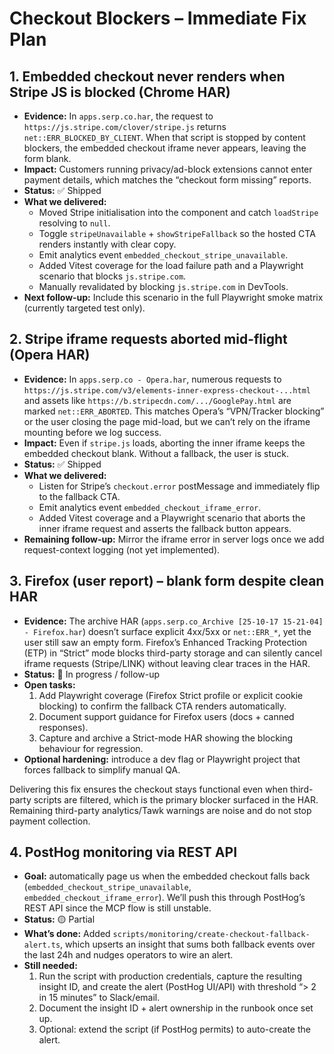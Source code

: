 # Checkout Blockers – Immediate Fix Plan

## 1. Embedded checkout never renders when Stripe JS is blocked (Chrome HAR)
- **Evidence:** In `apps.serp.co.har`, the request to `https://js.stripe.com/clover/stripe.js` returns `net::ERR_BLOCKED_BY_CLIENT`. When that script is stopped by content blockers, the embedded checkout iframe never appears, leaving the form blank.
- **Impact:** Customers running privacy/ad-block extensions cannot enter payment details, which matches the “checkout form missing” reports.
- **Status:** ✅ Shipped
- **What we delivered:**
  - Moved Stripe initialisation into the component and catch `loadStripe` resolving to `null`.
  - Toggle `stripeUnavailable` + `showStripeFallback` so the hosted CTA renders instantly with clear copy.
  - Emit analytics event `embedded_checkout_stripe_unavailable`.
  - Added Vitest coverage for the load failure path and a Playwright scenario that blocks `js.stripe.com`.
  - Manually revalidated by blocking `js.stripe.com` in DevTools.
- **Next follow-up:** Include this scenario in the full Playwright smoke matrix (currently targeted test only).

## 2. Stripe iframe requests aborted mid-flight (Opera HAR)
- **Evidence:** In `apps.serp.co - Opera.har`, numerous requests to `https://js.stripe.com/v3/elements-inner-express-checkout-...html` and assets like `https://b.stripecdn.com/.../GooglePay.html` are marked `net::ERR_ABORTED`. This matches Opera’s “VPN/Tracker blocking” or the user closing the page mid-load, but we can’t rely on the iframe mounting before we log success.
- **Impact:** Even if `stripe.js` loads, aborting the inner iframe keeps the embedded checkout blank. Without a fallback, the user is stuck.
- **Status:** ✅ Shipped
- **What we delivered:**
  - Listen for Stripe’s `checkout.error` postMessage and immediately flip to the fallback CTA.
  - Emit analytics event `embedded_checkout_iframe_error`.
  - Added Vitest coverage and a Playwright scenario that aborts the inner iframe request and asserts the fallback button appears.
- **Remaining follow-up:** Mirror the iframe error in server logs once we add request-context logging (not yet implemented).

## 3. Firefox (user report) – blank form despite clean HAR
- **Evidence:** The archive HAR (`apps.serp.co_Archive [25-10-17 15-21-04] - Firefox.har`) doesn’t surface explicit 4xx/5xx or `net::ERR_*`, yet the user still saw an empty form. Firefox’s Enhanced Tracking Protection (ETP) in “Strict” mode blocks third-party storage and can silently cancel iframe requests (Stripe/LINK) without leaving clear traces in the HAR.
- **Status:** 🚧 In progress / follow-up
- **Open tasks:**
  1. Add Playwright coverage (Firefox Strict profile or explicit cookie blocking) to confirm the fallback CTA renders automatically.
  2. Document support guidance for Firefox users (docs + canned responses).
  3. Capture and archive a Strict-mode HAR showing the blocking behaviour for regression.
- **Optional hardening:** introduce a dev flag or Playwright project that forces fallback to simplify manual QA.

Delivering this fix ensures the checkout stays functional even when third-party scripts are filtered, which is the primary blocker surfaced in the HAR. Remaining third-party analytics/Tawk warnings are noise and do not stop payment collection.

## 4. PostHog monitoring via REST API
- **Goal:** automatically page us when the embedded checkout falls back (`embedded_checkout_stripe_unavailable`, `embedded_checkout_iframe_error`). We’ll push this through PostHog’s REST API since the MCP flow is still unstable.
- **Status:** 🟡 Partial
- **What’s done:** Added `scripts/monitoring/create-checkout-fallback-alert.ts`, which upserts an insight that sums both fallback events over the last 24h and nudges operators to wire an alert.
- **Still needed:**
  1. Run the script with production credentials, capture the resulting insight ID, and create the alert (PostHog UI/API) with threshold “> 2 in 15 minutes” to Slack/email.
  2. Document the insight ID + alert ownership in the runbook once set up.
  3. Optional: extend the script (if PostHog permits) to auto-create the alert.
